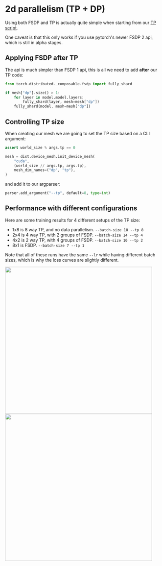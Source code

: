 # 2d parallelism (TP + DP)

Using both FSDP and TP is actually quite simple when starting from our [TP script](../06-tensor-parallel/train_llm.py).

One caveat is that this only works if you use pytorch's newer FSDP 2 api, which is still in alpha stages.

## Applying FSDP after TP

The api is much simpler than FSDP 1 api, this is all we need to add **after** our TP code:

```python
from torch.distributed._composable.fsdp import fully_shard

if mesh["dp"].size() > 1:
    for layer in model.model.layers:
        fully_shard(layer, mesh=mesh["dp"])
    fully_shard(model, mesh=mesh["dp"])
```

## Controlling TP size

When creating our mesh we are going to set the TP size based on a CLI argument:

```python
assert world_size % args.tp == 0

mesh = dist.device_mesh.init_device_mesh(
    "cuda",
    (world_size // args.tp, args.tp),
    mesh_dim_names=("dp", "tp"),
)
```

and add it to our argparser:

```python
parser.add_argument("--tp", default=8, type=int)
```

## Performance with different configurations

Here are some training results for 4 different setups of the TP size:
- 1x8 is 8 way TP, and no data parallelism. `--batch-size 18 --tp 8`
- 2x4 is 4 way TP, with 2 groups of FSDP. `--batch-size 14 --tp 4`
- 4x2 is 2 way TP, with 4 groups of FSDP. `--batch-size 10 --tp 2`
- 8x1 is FSDP. `--batch-size 7 --tp 1`

Note that all of these runs have the same `--lr` while having different batch sizes, which is why the loss curves are slightly different.

<img src="https://github.com/user-attachments/assets/8645b7d2-992f-4f49-9214-f6c5d4d42c37" width="480px" />

<img src="https://github.com/user-attachments/assets/1b9269ce-c1db-43e4-9fd7-0bbf11871b11" width="480px" />

